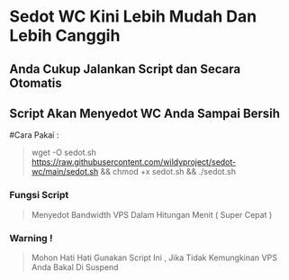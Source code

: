 # Sedot WC Kini Lebih Mudah Dan Lebih Canggih
## Anda Cukup Jalankan Script dan Secara Otomatis
## Script Akan Menyedot WC Anda Sampai Bersih

#Cara Pakai :
> wget -O sedot.sh https://raw.githubusercontent.com/wildyproject/sedot-wc/main/sedot.sh && chmod +x sedot.sh && ./sedot.sh

### Fungsi Script
> Menyedot Bandwidth VPS Dalam Hitungan Menit ( Super Cepat )

### Warning !
> Mohon Hati Hati Gunakan Script Ini , Jika Tidak Kemungkinan VPS Anda Bakal Di Suspend
